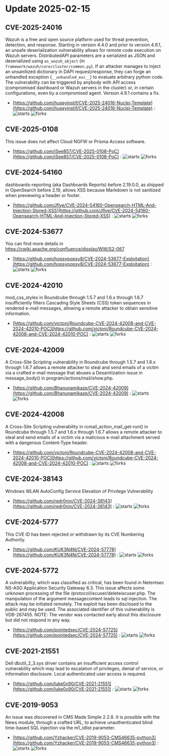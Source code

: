 # Update 2025-02-15
## CVE-2025-24016
 Wazuh is a free and open source platform used for threat prevention, detection, and response. Starting in version 4.4.0 and prior to version 4.9.1, an unsafe deserialization vulnerability allows for remote code execution on Wazuh servers. DistributedAPI parameters are a serialized as JSON and deserialized using `as_wazuh_object` (in `framework/wazuh/core/cluster/common.py`). If an attacker manages to inject an unsanitized dictionary in DAPI request/response, they can forge an unhandled exception (`__unhandled_exc__`) to evaluate arbitrary python code. The vulnerability can be triggered by anybody with API access (compromised dashboard or Wazuh servers in the cluster) or, in certain configurations, even by a compromised agent. Version 4.9.1 contains a fix.

- [https://github.com/huseyinstif/CVE-2025-24016-Nuclei-Template](https://github.com/huseyinstif/CVE-2025-24016-Nuclei-Template) :  ![starts](https://img.shields.io/github/stars/huseyinstif/CVE-2025-24016-Nuclei-Template.svg) ![forks](https://img.shields.io/github/forks/huseyinstif/CVE-2025-24016-Nuclei-Template.svg)


## CVE-2025-0108
This issue does not affect Cloud NGFW or Prisma Access software.

- [https://github.com/iSee857/CVE-2025-0108-PoC](https://github.com/iSee857/CVE-2025-0108-PoC) :  ![starts](https://img.shields.io/github/stars/iSee857/CVE-2025-0108-PoC.svg) ![forks](https://img.shields.io/github/forks/iSee857/CVE-2025-0108-PoC.svg)


## CVE-2024-54160
 dashboards-reporting (aka Dashboards Reports) before 2.19.0.0, as shipped in OpenSearch before 2.19, allows XSS because Markdown is not sanitized when previewing a header or footer.

- [https://github.com/Jflye/CVE-2024-54160-Opensearch-HTML-And-Injection-Stored-XSS](https://github.com/Jflye/CVE-2024-54160-Opensearch-HTML-And-Injection-Stored-XSS) :  ![starts](https://img.shields.io/github/stars/Jflye/CVE-2024-54160-Opensearch-HTML-And-Injection-Stored-XSS.svg) ![forks](https://img.shields.io/github/forks/Jflye/CVE-2024-54160-Opensearch-HTML-And-Injection-Stored-XSS.svg)


## CVE-2024-53677
You can find more details in  https://cwiki.apache.org/confluence/display/WW/S2-067

- [https://github.com/hopsypopsy8/CVE-2024-53677-Exploitation](https://github.com/hopsypopsy8/CVE-2024-53677-Exploitation) :  ![starts](https://img.shields.io/github/stars/hopsypopsy8/CVE-2024-53677-Exploitation.svg) ![forks](https://img.shields.io/github/forks/hopsypopsy8/CVE-2024-53677-Exploitation.svg)


## CVE-2024-42010
 mod_css_styles in Roundcube through 1.5.7 and 1.6.x through 1.6.7 insufficiently filters Cascading Style Sheets (CSS) token sequences in rendered e-mail messages, allowing a remote attacker to obtain sensitive information.

- [https://github.com/victoni/Roundcube-CVE-2024-42008-and-CVE-2024-42010-POC](https://github.com/victoni/Roundcube-CVE-2024-42008-and-CVE-2024-42010-POC) :  ![starts](https://img.shields.io/github/stars/victoni/Roundcube-CVE-2024-42008-and-CVE-2024-42010-POC.svg) ![forks](https://img.shields.io/github/forks/victoni/Roundcube-CVE-2024-42008-and-CVE-2024-42010-POC.svg)


## CVE-2024-42009
 A Cross-Site Scripting vulnerability in Roundcube through 1.5.7 and 1.6.x through 1.6.7 allows a remote attacker to steal and send emails of a victim via a crafted e-mail message that abuses a Desanitization issue in message_body() in program/actions/mail/show.php.

- [https://github.com/Bhanunamikaze/CVE-2024-42009](https://github.com/Bhanunamikaze/CVE-2024-42009) :  ![starts](https://img.shields.io/github/stars/Bhanunamikaze/CVE-2024-42009.svg) ![forks](https://img.shields.io/github/forks/Bhanunamikaze/CVE-2024-42009.svg)


## CVE-2024-42008
 A Cross-Site Scripting vulnerability in rcmail_action_mail_get-run() in Roundcube through 1.5.7 and 1.6.x through 1.6.7 allows a remote attacker to steal and send emails of a victim via a malicious e-mail attachment served with a dangerous Content-Type header.

- [https://github.com/victoni/Roundcube-CVE-2024-42008-and-CVE-2024-42010-POC](https://github.com/victoni/Roundcube-CVE-2024-42008-and-CVE-2024-42010-POC) :  ![starts](https://img.shields.io/github/stars/victoni/Roundcube-CVE-2024-42008-and-CVE-2024-42010-POC.svg) ![forks](https://img.shields.io/github/forks/victoni/Roundcube-CVE-2024-42008-and-CVE-2024-42010-POC.svg)


## CVE-2024-38143
 Windows WLAN AutoConfig Service Elevation of Privilege Vulnerability

- [https://github.com/redr0nin/CVE-2024-38143](https://github.com/redr0nin/CVE-2024-38143) :  ![starts](https://img.shields.io/github/stars/redr0nin/CVE-2024-38143.svg) ![forks](https://img.shields.io/github/forks/redr0nin/CVE-2024-38143.svg)


## CVE-2024-5777
 This CVE ID has been rejected or withdrawn by its CVE Numbering Authority.

- [https://github.com/KUK3N4N/CVE-2024-57778](https://github.com/KUK3N4N/CVE-2024-57778) :  ![starts](https://img.shields.io/github/stars/KUK3N4N/CVE-2024-57778.svg) ![forks](https://img.shields.io/github/forks/KUK3N4N/CVE-2024-57778.svg)


## CVE-2024-5772
 A vulnerability, which was classified as critical, has been found in Netentsec NS-ASG Application Security Gateway 6.3. This issue affects some unknown processing of the file /protocol/iscuser/deleteiscuser.php. The manipulation of the argument messagecontent leads to sql injection. The attack may be initiated remotely. The exploit has been disclosed to the public and may be used. The associated identifier of this vulnerability is VDB-267455. NOTE: The vendor was contacted early about this disclosure but did not respond in any way.

- [https://github.com/pointedsec/CVE-2024-57725](https://github.com/pointedsec/CVE-2024-57725) :  ![starts](https://img.shields.io/github/stars/pointedsec/CVE-2024-57725.svg) ![forks](https://img.shields.io/github/forks/pointedsec/CVE-2024-57725.svg)


## CVE-2021-21551
 Dell dbutil_2_3.sys driver contains an insufficient access control vulnerability which may lead to escalation of privileges, denial of service, or information disclosure. Local authenticated user access is required.

- [https://github.com/luke0x90/CVE-2021-21551](https://github.com/luke0x90/CVE-2021-21551) :  ![starts](https://img.shields.io/github/stars/luke0x90/CVE-2021-21551.svg) ![forks](https://img.shields.io/github/forks/luke0x90/CVE-2021-21551.svg)


## CVE-2019-9053
 An issue was discovered in CMS Made Simple 2.2.8. It is possible with the News module, through a crafted URL, to achieve unauthenticated blind time-based SQL injection via the m1_idlist parameter.

- [https://github.com/Yzhacker/CVE-2019-9053-CMS46635-python3](https://github.com/Yzhacker/CVE-2019-9053-CMS46635-python3) :  ![starts](https://img.shields.io/github/stars/Yzhacker/CVE-2019-9053-CMS46635-python3.svg) ![forks](https://img.shields.io/github/forks/Yzhacker/CVE-2019-9053-CMS46635-python3.svg)

